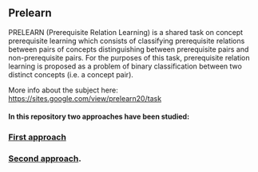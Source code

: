 ## Prelearn

PRELEARN (Prerequisite Relation Learning) is a shared task on concept prerequisite learning which consists of classifying prerequisite relations between pairs of concepts distinguishing between prerequisite pairs and non-prerequisite pairs. For the purposes of this task, prerequisite relation learning is proposed as a problem of binary classification between two distinct concepts (i.e. a concept pair). 

More info about the subject here: https://sites.google.com/view/prelearn20/task

#### In this repository two approaches have been studied:

### [First approach](https://github.com/LSparkzwz/Prelearn/blob/master/report/first_approach_report.md)
### [Second approach](https://github.com/LSparkzwz/Prelearn/blob/master/report/second_approach.md).
